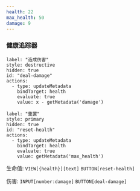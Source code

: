 ```yaml
---
health: 22
max_health: 50
damage: 9
---
```


### 健康追踪器

```meta-bind-button
label: "造成伤害"
style: destructive
hidden: true
id: "deal-damage"
actions:
  - type: updateMetadata
    bindTarget: health
    evaluate: true
    value: x - getMetadata('damage')
```

```meta-bind-button
label: "重置"
style: primary
hidden: true
id: "reset-health"
actions:
  - type: updateMetadata
    bindTarget: health
    evaluate: true
    value: getMetadata('max_health')
```

生命值: `VIEW[{health}][text]` `BUTTON[reset-health]`

伤害: `INPUT[number:damage]` `BUTTON[deal-damage]`